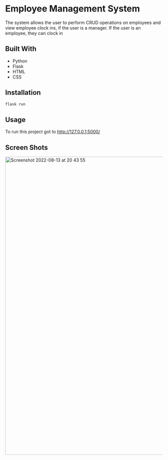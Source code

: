 # Employee Management System

The system allows the user to perform CRUD operations on employees and view employee clock ins, if the user is a manager. If the user is an employee, they can clock in

## Built With

* Python
* Flask
* HTML
* CSS


## Installation

```bash
flask run
```

## Usage

To run this project got to http://127.0.0.1:5000/ 

## Screen Shots

<img width="954" alt="Screenshot 2022-08-13 at 20 43 55" src="https://user-images.githubusercontent.com/77475964/187887100-586003cf-2d57-4cc5-a7de-6e8a787ead4a.png">


